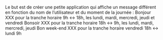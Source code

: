Le but est de créer une petite application qui affiche un message différent en fonction du nom de l’utilisateur et du moment de la journée :
Bonjour XXX pour la tranche horaire 9h <-> 18h, les lundi, mardi, mercredi, jeudi et vendredi
Bonsoir XXX pour la tranche horaire 18h <-> 9h, les lundi, mardi, mercredi, jeudi
Bon week-end XXX pour la tranche horaire vendredi 18h <-> lundi 9h
